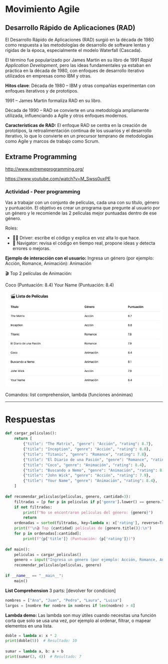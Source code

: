 # Movimiento Agile

## Desarrollo Rápido de Aplicaciones (RAD)

El Desarrollo Rápido de Aplicaciones (RAD) surgió en la década de 1980 como respuesta a las metodologías de desarrollo de software lentas y rígidas de la época, especialmente el modelo Waterfall (Cascada).

El término fue popularizado por James Martin en su libro de 1991 *Rapid Application Development*, pero las ideas fundamentales ya estaban en práctica en la década de 1980, con enfoques de desarrollo iterativo utilizados en empresas como IBM y otras.

**Hitos clave**:
Década de 1980 – IBM y otras compañías experimentan con enfoques iterativos y de prototipos.

1991 – James Martin formaliza RAD en su libro.

Década de 1990 – RAD se convierte en una metodología ampliamente utilizada, influenciando a Agile y otros enfoques modernos.

**Características de RAD:**
El enfoque RAD se centra en la creación de prototipos, la retroalimentación continua de los usuarios y el desarrollo iterativo, lo que lo convierte en un precursor temprano de metodologías como Agile y marcos de trabajo como Scrum.

## Extrame Programming
http://www.extremeprogramming.org/

https://www.youtube.com/watch?v=M_Swss0uxPE

### Actividad - Peer programming

Vas a trabajar con un conjunto de películas, cada una con su título, género y puntuación. El objetivo es crear un programa que pregunte al usuario por un género y le recomiende las 2 películas mejor puntuadas dentro de ese género.

Roles:
- 👨‍💻 Driver: escribe el código y explica en voz alta lo que hace.
- 🧠 Navigator: revisa el código en tiempo real, propone ideas y detecta errores o mejoras.

**Ejemplo de interacción con el usuario:**
Ingresa un género (por ejemplo: Acción, Romance, Animación): Animación

🎬 Top 2 películas de Animación:

Coco (Puntuación: 8.4)
Your Name (Puntuación: 8.4)


![Peliculas](../../x-assets/UF1844/python.pelis.png)

Comandos: list comprehension, lambda (funciones anónimas)

---

# Respuestas
```python
def cargar_peliculas():
    return [
        {"title": "The Matrix", "genre": "Acción", "rating": 8.7},
        {"title": "Inception", "genre": "Acción", "rating": 8.8},
        {"title": "Titanic", "genre": "Romance", "rating": 7.8},
        {"title": "El Diario de una Pasión", "genre": "Romance", "rating": 7.9},
        {"title": "Coco", "genre": "Animación", "rating": 8.4},
        {"title": "Buscando a Nemo", "genre": "Animación", "rating": 8.1},
        {"title": "John Wick", "genre": "Acción", "rating": 7.9},
        {"title": "Your Name", "genre": "Animación", "rating": 8.4},
    ]

def recomendar_peliculas(peliculas, genero, cantidad=3):
    filtradas = [p for p in peliculas if p['genre'].lower() == genero.lower()]
    if not filtradas:
        print(f"No se encontraron películas del género: {genero}")
        return
    ordenadas = sorted(filtradas, key=lambda x: x['rating'], reverse=True)
    print(f"\n🎬 Top {cantidad} películas de {genero.title()}:\n")
    for p in ordenadas[:cantidad]:
        print(f"{p['title']} (Puntuación: {p['rating']})")

def main():
    peliculas = cargar_peliculas()
    genero = input("Ingresa un género (por ejemplo: Acción, Romance, Animación): ")
    recomendar_peliculas(peliculas, genero)

if __name__ == "__main__":
    main()
```

**List Comprehension**
3 parts: [devolver for condicion]

```python
nombres = ["Ana", "Juan", "Pedro", "Laura", "Luisa"]
largos = [nombre for nombre in nombres if len(nombre) > 4]
```
**Lambda demo:**
Las lambda son muy útiles cuando necesitas una función corta que solo se usa una vez, por ejemplo al ordenar, filtrar, o mapear elementos en una lista.

```python
doble = lambda x: x * 2
print(doble(5))  # Resultado: 10

sumar = lambda a, b: a + b
print(sumar(3, 4))  # Resultado: 7

```
